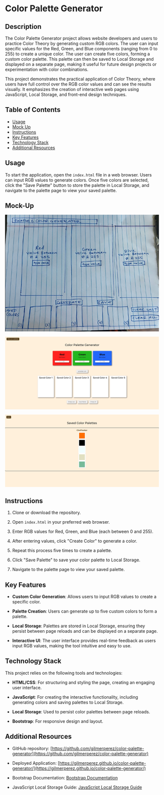 # Color Palette Generator

## Description

The Color Palette Generator project allows website developers and users to practice Color Theory by generating custom RGB colors. The user can input specific values for the Red, Green, and Blue components (ranging from 0 to 255) to create a unique color. The user can create five colors, forming a custom color palette. This palette can then be saved to Local Storage and displayed on a separate page, making it useful for future design projects or experimentation with color combinations.

This project demonstrates the practical application of Color Theory, where users have full control over the RGB color values and can see the results visually. It emphasizes the creation of interactive web pages using JavaScript, Local Storage, and front-end design techniques.

## Table of Contents

- [Usage](#usage)
- [Mock Up](#mock-up)
- [Instructions](#instructions)
- [Key Features](#key-features)
- [Technology Stack](#technology-stack)
- [Additional Resources](#additional-resources)

## Usage

To start the application, open the `index.html` file in a web browser. Users can input RGB values to generate colors. Once five colors are selected, click the "Save Palette" button to store the palette in Local Storage, and navigate to the palette page to view your saved palette.

## Mock-Up

![Wireframe](./images/wireframe.jpg)

![Screenshot](./images/scWebsite1.jpg)

![Screenshot](./images/scWebsite2.jpg)

## Instructions

1. Clone or download the repository.

2. Open `index.html` in your preferred web browser.

3. Enter RGB values for Red, Green, and Blue (each between 0 and 255).

4. After entering values, click "Create Color" to generate a color.

5. Repeat this process five times to create a palette.

6. Click "Save Palette" to save your color palette to Local Storage.

7. Navigate to the palette page to view your saved palette.

## Key Features

- **Custom Color Generation**: Allows users to input RGB values to create a specific color.

- **Palette Creation**: Users can generate up to five custom colors to form a palette.

- **Local Storage**: Palettes are stored in Local Storage, ensuring they persist between page reloads and can be displayed on a separate page.

- **Interactive UI**: The user interface provides real-time feedback as users input RGB values, making the tool intuitive and easy to use.

## Technology Stack

This project relies on the following tools and technologies:

- **HTML/CSS**: For structuring and styling the page, creating an engaging user interface.

- **JavaScript**: For creating the interactive functionality, including generating colors and saving palettes to Local Storage.

- **Local Storage**: Used to persist color palettes between page reloads.

- **Bootstrap**: For responsive design and layout.

## Additional Resources

- GitHub repository: [https://github.com/gilmerperez/color-palette-generator](https://github.com/gilmerperez/color-palette-generator)

- Deployed Application: [https://gilmerperez.github.io/color-palette-generator/](https://gilmerperez.github.io/color-palette-generator/)

- Bootstrap Documentation: [Bootstrap Documentation](https://getbootstrap.com/)

- JavaScript Local Storage Guide: [JavaScript Local Storage Guide](https://developer.mozilla.org/en-US/docs/Web/API/Window/localStorage)
